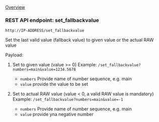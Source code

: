 [Overview](_overview.md) 

### REST API endpoint: set_fallbackvalue

`http://IP-ADDRESS/set_fallbackvalue`

Set the last valid value (fallback value) to given value or the actual RAW value

Payload:
1. Set to given value (value >= 0)
Example: `/set_fallbackvalue?numbers=main&value=1234.5678`  
    - `numbers` Provide name of number sequence, e.g. main
    - `value` provide the value to be set
    
2. Set to actual RAW value (value < 0, a valid RAW value is mandatory)
Example: `/set_fallbackvalue?numbers=main&value=-1`
    - `numbers` Provide name of number sequence, e.g. main
    - `value` provide yna negative number
